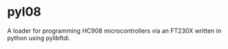 pyl08
=====

A loader for programming HC908 microcontrollers via an FT230X written in python using pylibftdi.
